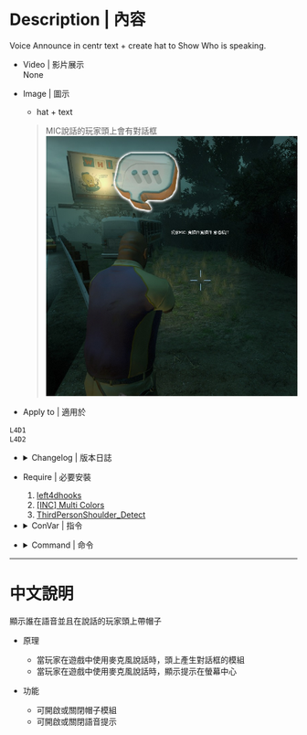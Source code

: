 
# Description | 內容
Voice Announce in centr text + create hat to Show Who is speaking.

* Video | 影片展示
<br/>None

* Image | 圖示
	* hat + text
    > MIC說話的玩家頭上會有對話框
	  <br/>![show_mic_1](image/show_mic_1.jpg)

* Apply to | 適用於
```
L4D1
L4D2
```

* <details><summary>Changelog | 版本日誌</summary>

	* v1.8 (2022-12-1)
    * Remove voicehook (voicehook is now included with SourceMod 1.11)

	* v1.7
    * Remake Code

	* v1.8
    * [foxhound27's fork](https://forums.alliedmods.net/showpost.php?p=2671963&postcount=7)
</details>

* Require | 必要安裝
	1. [left4dhooks](https://forums.alliedmods.net/showthread.php?t=321696)
	2. [[INC] Multi Colors](https://forums.alliedmods.net/showthread.php?t=247770)
	3. [ThirdPersonShoulder_Detect](https://forums.alliedmods.net/showthread.php?p=2529779)

* <details><summary>ConVar | 指令</summary>

	* cfg\sourcemod\show_mic.cfg
    ```php
    // If 1, display hat on player's head if player is speaking
    show_mic_center_hat_enable "1"

    // If 1, display player speaking message in center text
    show_mic_center_text_enable "1"
    ```
</details>

* <details><summary>Command | 命令</summary>

	None
</details>

- - - -
# 中文說明
顯示誰在語音並且在說話的玩家頭上帶帽子

* 原理
    * 當玩家在遊戲中使用麥克風說話時，頭上產生對話框的模組
    * 當玩家在遊戲中使用麥克風說話時，顯示提示在螢幕中心

* 功能
    * 可開啟或關閉帽子模組
    * 可開啟或關閉語音提示